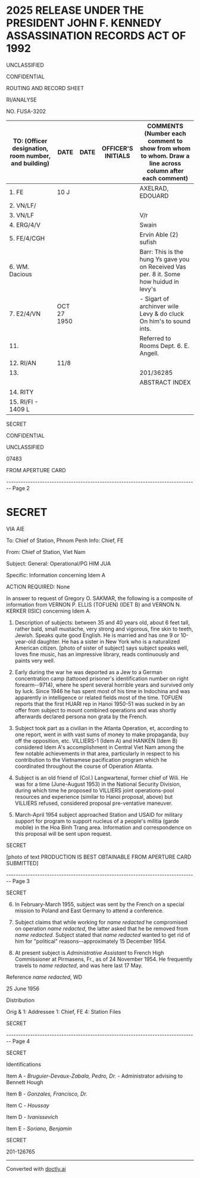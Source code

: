 # 2025 RELEASE UNDER THE PRESIDENT JOHN F. KENNEDY ASSASSINATION RECORDS ACT OF 1992

UNCLASSIFIED

CONFIDENTIAL

ROUTING AND RECORD SHEET

RI/ANALYSE

NO. FUSA-3202

| TO: (Officer designation, room number, and building) | DATE        | DATE | OFFICER'S INITIALS | COMMENTS (Number each comment to show from whom to whom. Draw a line across column after each comment) |
| ---------------------------------------------------- | ----------- | ---- | ------------------ | ------------------------------------------------------------------------------------------------------ |
| 1. FE                                                | 10 J        |      |                    | AXELRAD, EDOUARD                                                                                       |
| 2. VN/LF/                                            |             |      |                    |                                                                                                        |
| 3. VN/LF                                             |             |      |                    | V/r                                                                                                    |
| 4. ERG/4/V                                           |             |      |                    | Swain                                                                                                  |
| 5. FE/4/CGH                                          |             |      |                    | Ervin Able (2) sufish                                                                                  |
| 6. WM. Dacious                                       |             |      |                    | Barr: This is the hung Ys gave you on Received Vas per. 8 it. Some how huidud in levy's                |
| 7. E2/4/VN                                           | OCT 27 1950 |      |                    | - Sigart of archinver wile Levy & do cluck On him's to sound ints.                                     |
| 11.                                                  |             |      |                    | Referred to Rooms Dept. 6. E. Angell.                                                                  |
| 12. RI/AN                                            | 11/8        |      |                    |                                                                                                        |
| 13.                                                  |             |      |                    | 201/36285                                                                                              |
|                                                      |             |      |                    | ABSTRACT INDEX                                                                                         |
| 14. RITY                                             |             |      |                    |                                                                                                        |
| 15. RI/FI - 1409 L                                   |             |      |                    |                                                                                                        |

SECRET

CONFIDENTIAL

UNCLASSIFIED

07483

FROM APERTURE CARD


-------------------------------------------------------------------------------- Page 2

# SECRET

VIA AIE

To: Chief of Station, Phnom Penh Info: Chief, FE

From: Chief of Station, Viet Nam

Subject: General: Operational/PG HIM JUA

Specific: Information concerning Idem A

ACTION REQUIRED: None

In answer to request of Gregory O. SAKMAR, the following is a composite of information from VERNON P. ELLIS (TOFUEN) (IDET B) and VERNON N. KERKER (ISIC) concerning Idem A.

1. Description of subjects: between 35 and 40 years old, about 6 feet tall, rather bald, small mustache, very strong and vigorous, fine skin to teeth, Jewish. Speaks quite good English. He is married and has one 9 or 10-year-old daughter. He has a sister in New York who is a naturalized American citizen. [photo of sister of subject] says subject speaks well, loves fine music, has an impressive library, reads continuously and paints very well.

2. Early during the war he was deported as a Jew to a German concentration camp (tattooed prisoner's identification number on right forearm--9714), where he spent several horrible years and survived only by luck. Since 1946 he has spent most of his time in Indochina and was apparently in intelligence or related fields most of the time. TOFUEN reports that the first HUARI rep in Hanoi 1950-51 was sucked in by an offer from subject to mount combined operations and was shortly afterwards declared persona non grata by the French.

3. Subject took part as a civilian in the Atlanta Operation, et, according to one report, went in with vast sums of money to make propaganda, buy off the opposition, etc. VILLIERS-1 (Idem A) and HANKEN (Idem B) considered Idem A's accomplishment in Central Viet Nam among the few notable achievements in that area, particularly in respect to his contribution to the Vietnamese pacification program which he coordinated throughout the course of Operation Atlanta.

4. Subject is an old friend of (Col.) Langwartenal, former chief of Wili. He was for a time (June-August 1953) in the National Security Division, during which time he proposed to VILLIERS joint operations-pool resources and experience (similar to Hanoi proposal, above) but VILLIERS refused, considered proposal pre-ventative maneuver.

5. March-April 1954 subject approached Station and USAID for military support for program to support nucleus of a people's militia (garde mobile) in the Hoa Binh Trang area. Information and correspondence on this proposal will be sent upon request.

SECRET

[photo of text PRODUCTION IS BEST OBTAINABLE FROM APERTURE CARD SUBMITTED]


-------------------------------------------------------------------------------- Page 3

SECRET

6. In February-March 1955, subject was sent by the French on a special mission to Poland and East Germany to attend a conference.

7. Subject claims that while working for *name redacted* he compromised on operation *name redacted*, the latter asked that he be removed from *name redacted*. Subject stated that *name redacted* wanted to get rid of him for "political" reasons--approximately 15 December 1954.

8. At present subject is *Administrative Assistant* to French High Commissioner at Pirmasens, Fr., as of 24 November 1954. He frequently travels to *name redacted*, and was here last 17 May.

Reference
*name redacted*, WD

25 June 1956

Distribution

Orig & 1: Addressee
1: Chief, FE
4: Station Files

SECRET


-------------------------------------------------------------------------------- Page 4

SECRET

Identifications

Item A - *Bruguier-Devaux-Zabala,  Pedro, Dr.* - Administrator advising to Bennett Hough

Item B - *Gonzales, Francisco, Dr.*

Item C - *Houssay*

Item D - *Ivanissevich*

Item E - *Soriano, Benjamin*

SECRET

201-126765


---
Converted with [doctly.ai](https://doctly.ai)